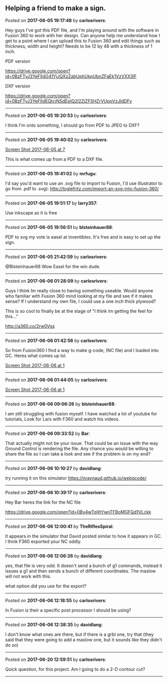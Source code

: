 ## Helping a friend to make a sign.
Posted on **2017-06-05 19:17:48** by **carlosrivers**:

Hey guys I've got this PDF file, and I'm playing around with the software in Fusion 360 to work with her design. Can anyone help me understand how I get to a point where I can upload this to Fusion 360 and edit things such as thickness, width and height? Needs to be 12 by 48 with a thickness of 1 inch.



PDF version

https://drive.google.com/open?id=0BzFTyJ3YeFIIdG41YjJQXzZabUphUkpUbnZFaEk1VzVXX3lF



DXF version

https://drive.google.com/open?id=0BzFTyJ3YeFIIdEQtcjNSdEpIQ2l2ZjZFSHZrVUpoVzJldDFv

---

Posted on **2017-06-05 19:20:53** by **carlosrivers**:

I think I'm onto something, I should go from PDF to JPEG to DXF?

---

Posted on **2017-06-05 19:40:02** by **carlosrivers**:

[Screen Shot 2017-06-05 at 7](/images/JI/YZ/JIYZ_screenshot20170605at7.38.57pm.png.jpg) 



This is what comes up from a PDF to a DXF file.

---

Posted on **2017-06-05 19:41:02** by **mrfugu**:

I'd say you'd want to use an .svg file to import to Fusion, I'd use Illustrator to go from .pdf to .svg): http://toglefritz.com/import-an-svg-into-fusion-360/

---

Posted on **2017-06-05 19:51:17** by **larry357**:

Use inkscape as it is free

---

Posted on **2017-06-05 19:56:51** by **blsteinhauer88**:

PDF to svg my vote is easel at inventibles. It's free and is easy to set up the sign.

---

Posted on **2017-06-05 21:42:59** by **carlosrivers**:

@Blsteinhauer88 Wow Easel for the win dude.

---

Posted on **2017-06-06 01:28:09** by **carlosrivers**:

Guys I think Im really close to having something useable. Would anyone who familiar with Fusion 360 mind looking at my file and see if it makes sense? If I understand my own file, I could use a one inch thick plywood?



This is so cool to finally be at the stage of "I think Im getting the feel for this..."



http://a360.co/2rw0Vgs

---

Posted on **2017-06-06 01:42:56** by **carlosrivers**:

So from Fusion360 I find a way to make g-code, (NC file) and I loaded into GC. Heres what comes up lol.



 [Screen Shot 2017-06-06 at 1](/images/xX/bM/xXbM_screenshot20170606at1.45.08am.png.jpg)

---

Posted on **2017-06-06 01:44:05** by **carlosrivers**:

[Screen Shot 2017-06-06 at 1](/images/Ap/I1/ApI1_screenshot20170606at1.46.44am.png.jpg)

---

Posted on **2017-06-06 09:06:26** by **blsteinhauer88**:

I am still struggling with fusion myself.  I have watched a lot of youtube for tutorials,  Look for Lars with F360 and watch his videos.

---

Posted on **2017-06-06 09:33:52** by **Bar**:

That actually might not be your issue. That could be an issue with the way Ground Control is rendering the file. Any chance you would be willing to share the file so I can take a look and see if the problem is on my end?

---

Posted on **2017-06-06 10:10:27** by **davidlang**:

try running it on this simulator https://nraynaud.github.io/webgcode/

---

Posted on **2017-06-06 10:39:17** by **carlosrivers**:

Hey Bar heres the link for the NC file



https://drive.google.com/open?id=0By4wTqIjhYwnTFBoMGFQd1VLckk

---

Posted on **2017-06-06 12:00:41** by **TheRiflesSpiral**:

It appears in the simulator that David posted similar to how it appears in GC. I think F360 exported your NC oddly.

---

Posted on **2017-06-06 12:06:26** by **davidlang**:

yes, that file is very odd. It doesn't send a bunch of g1 commands, instead it issues a g1 and then sends a bunch of different coordinates. The maslow will not work with this.

what option did you use for the export?

---

Posted on **2017-06-06 12:18:55** by **carlosrivers**:

In Fusion is their a specific post processor I should be using?

---

Posted on **2017-06-06 12:38:35** by **davidlang**:

I don't know what ones are there, but if there is a grbl one, try that (they said that they were going to add a maslow one, but it sounds like they didn't do so)

---

Posted on **2017-06-20 12:59:51** by **carlosrivers**:

Quick question, for this project. Am I going to do a 2-D contour cut?

---

